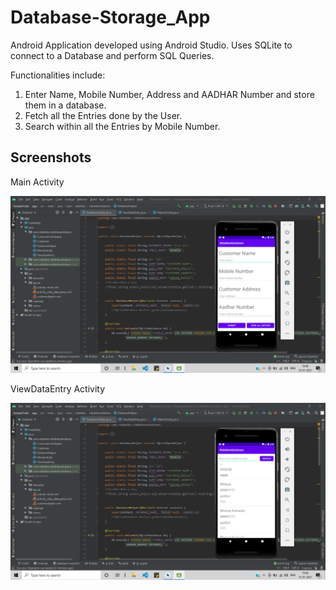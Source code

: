 # Database-Storage_App

Android Application developed using Android Studio.
Uses SQLite to connect to a Database and perform SQL Queries.

Functionalities include:
1. Enter Name, Mobile Number, Address and AADHAR Number and store them in a database.
2. Fetch all the Entries done by the User.
3. Search within all the Entries by Mobile Number.

## Screenshots

Main Activity

![](/Screenshots/mainActivity.png)

ViewDataEntry Activity

![](/Screenshots/viewDataEntry.png)

